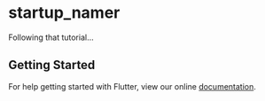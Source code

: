 # startup_namer

Following that tutorial...

## Getting Started

For help getting started with Flutter, view our online
[documentation](https://flutter.io/).
